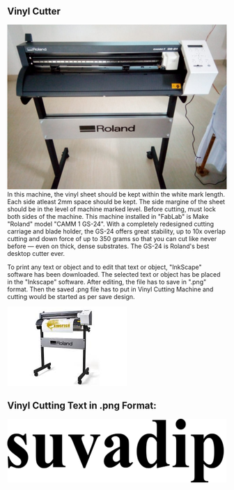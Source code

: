 ## Vinyl Cutter
![Vinyl Cutter Machine](img/vinylcutter.jpeg "vinyl")
In this machine, the vinyl sheet should be kept within the white mark length.
Each side atleast 2mm space should be kept.
The side margine of the sheet should be in the level of machine marked level.
Before cutting, must lock both sides of the machine.
This machine installed in "FabLab" is Make "Roland" model "CAMM 1 GS-24".
With a completely redesigned cutting carriage and blade holder, the GS-24 offers great stability, up to 10x overlap cutting and down force of up to 350 grams so that you can cut like never before — even on thick, dense substrates. The GS-24 is Roland's best desktop cutter ever.

To print any text or object and to edit that text or object, "InkScape" software has been downloaded. The selected text or object has be placed in the "Inkscape" software. After editing, the file has to save in ".png" format. Then the saved .png file has to put in Vinyl Cutting Machine and cutting would be started as per save design.

![Vinyl Cutter Machine](img/rolandvinyl.jpg "vinyl")

## Vinyl Cutting Text in .png Format:

![Vinyl Cutting Text in .png Format](img/suvadipvinyl.png "Vinyl Cutting Text")
